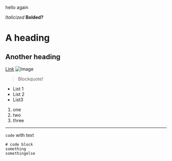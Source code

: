 hello again

*Italicized*
**Bolded?**
# A heading
## Another heading
[Link](http://a.com)
![Image](http://urla.png)
> Blockquote!

* List 1
* List 2
* List3

1. one
2. two
3. three

---

`code` with text

```
# code block
something
somethingelse
```

